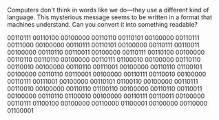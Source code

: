 Computers don't think in words like we do—they use a different kind of language. This mysterious message seems to be written in a format that machines understand. Can you convert it into something readable?

00110111 00110100 00100000 00110110 00110101 00100000 00110111 00111000 00100000 00110111 00110101 00100000 00110111 00110011 00100000 00110110 00110011 00100000 00110111 00110100 00100000 00110110 00110110 00100000 00110111 01100010 00100000 00110110 00110010 00100000 00110110 00111001 00100000 00110110 01100101 00100000 00110110 00110001 00100000 00110111 00110010 00100000 00110111 00111001 00100000 00110101 01100110 00100000 00110111 00110010 00100000 00110110 01100110 00100000 00110110 00110011 00100000 00110110 01100010 00100000 00110111 00110011 00100000 00110111 01100100 00100000 00110000 01100001 00100000 00110000 01100001